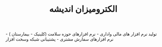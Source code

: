 ﻿---
layout: post
title: الکترومیزان اندیشه
name_en: electromizan-andishe
company_slug: electromizan-andishe
logo: 
cover: 
company_count:
founded:
location: ""
total_review: 
total_interview: 
salary_avg: 
salary_min: 
salary_max: 
rate: 
view_count: 
industry: کامپیوتر، فناوری اطلاعات و اینترنت
city: اصفهان، اصفهان
size_en: S
size: 11-50 نفر
site: 
---

تولید نرم افزار های مالی واداری - نرم افزارهای حوزه سلامت (کلینیک - بیمارستان ) - نرم افزارهای سفارش مشتری - پشتیبانی شبکه وسخت افزار



